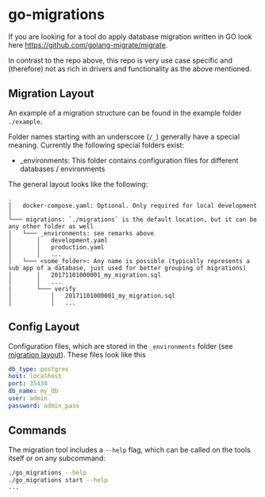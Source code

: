 # go-migrations

If you are looking for a tool do apply database migration written in GO look here
https://github.com/golang-migrate/migrate.

In contrast to the repo above, this repo is very use case specific and (therefore) not as rich in
drivers and functionality as the above mentioned.

## Migration Layout

An example of a migration structure can be found in the example folder `./example`.

Folder names starting with an underscore (`/_`) generally have a special meaning.
Currently the following special folders exist:

- \_environments: This folder contains configuration files for different databases / environments

The general layout looks like the following:

```
.
│   docker-compose.yaml: Optional. Only required for local development
│
└─── migrations: `./migrations` is the default location, but it can be any other folder as well
│   └─── _environments: see remarks above
│       │   development.yaml
│       │   production.yaml
│       │   ...
│   └─── <some_folder>: Any name is possible (typically represents a sub app of a database, just used for better grouping of migrations)
│       │   20171101000001_my_migration.sql
│       │   ...
|       └─── verify
│           │   20171101000001_my_migration.sql
│           │   ...
```

## Config Layout

Configuration files, which are stored in the `_environments` folder (see
[migration layout](#migration-layout)). These files look like this

```yaml
db_type: postgres
host: localhost
port: 35434
db_name: my_db
user: admin
password: admin_pass
```

## Commands

The migration tool includes a `--help` flag, which can be called on the tools itself or on any
subcommand:

```bash
./go_migrations --help
./go_migrations start --help
...
```
